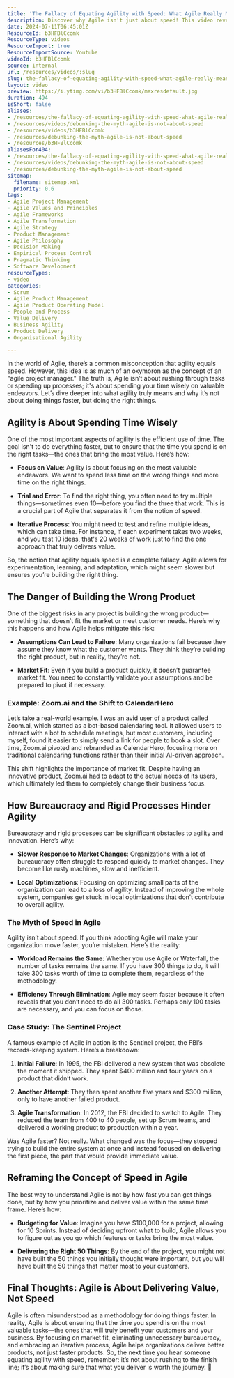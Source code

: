 ```yaml
---
title: 'The Fallacy of Equating Agility with Speed: What Agile Really Means'
description: Discover why Agile isn't just about speed! This video reveals its true focus on value, adaptability, and delivering the right products. Embrace a strategic mindset!
date: 2024-07-11T06:45:01Z
ResourceId: b3HFBlCcomk
ResourceType: videos
ResourceImport: true
ResourceImportSource: Youtube
videoId: b3HFBlCcomk
source: internal
url: /resources/videos/:slug
slug: the-fallacy-of-equating-agility-with-speed-what-agile-really-means
layout: video
preview: https://i.ytimg.com/vi/b3HFBlCcomk/maxresdefault.jpg
duration: 494
isShort: false
aliases:
- /resources/the-fallacy-of-equating-agility-with-speed-what-agile-really-means
- /resources/videos/debunking-the-myth-agile-is-not-about-speed
- /resources/videos/b3HFBlCcomk
- /resources/debunking-the-myth-agile-is-not-about-speed
- /resources/b3HFBlCcomk
aliasesFor404:
- /resources/the-fallacy-of-equating-agility-with-speed-what-agile-really-means
- /resources/videos/debunking-the-myth-agile-is-not-about-speed
- /resources/debunking-the-myth-agile-is-not-about-speed
sitemap:
  filename: sitemap.xml
  priority: 0.6
tags:
- Agile Project Management
- Agile Values and Principles
- Agile Frameworks
- Agile Transformation
- Agile Strategy
- Product Management
- Agile Philosophy
- Decision Making
- Empirical Process Control
- Pragmatic Thinking
- Software Development
resourceTypes:
- video
categories:
- Scrum
- Agile Product Management
- Agile Product Operating Model
- People and Process
- Value Delivery
- Business Agility
- Product Delivery
- Organisational Agility

---
```

In the world of Agile, there’s a common misconception that agility equals speed. However, this idea is as much of an oxymoron as the concept of an "agile project manager." The truth is, Agile isn’t about rushing through tasks or speeding up processes; it's about spending your time wisely on valuable endeavors. Let’s dive deeper into what agility truly means and why it’s not about doing things faster, but doing the right things.

## **Agility is About Spending Time Wisely**

One of the most important aspects of agility is the efficient use of time. The goal isn't to do everything faster, but to ensure that the time you spend is on the right tasks—the ones that bring the most value. Here’s how:

- **Focus on Value**: Agility is about focusing on the most valuable endeavors. We want to spend less time on the wrong things and more time on the right things.

- **Trial and Error**: To find the right thing, you often need to try multiple things—sometimes even 10—before you find the three that work. This is a crucial part of Agile that separates it from the notion of speed.

- **Iterative Process**: You might need to test and refine multiple ideas, which can take time. For instance, if each experiment takes two weeks, and you test 10 ideas, that's 20 weeks of work just to find the one approach that truly delivers value.

So, the notion that agility equals speed is a complete fallacy. Agile allows for experimentation, learning, and adaptation, which might seem slower but ensures you’re building the right thing.

## **The Danger of Building the Wrong Product**

One of the biggest risks in any project is building the wrong product—something that doesn’t fit the market or meet customer needs. Here’s why this happens and how Agile helps mitigate this risk:

- **Assumptions Can Lead to Failure**: Many organizations fail because they assume they know what the customer wants. They think they’re building the right product, but in reality, they’re not.

- **Market Fit**: Even if you build a product quickly, it doesn’t guarantee market fit. You need to constantly validate your assumptions and be prepared to pivot if necessary.

### **Example: Zoom.ai and the Shift to CalendarHero**

Let’s take a real-world example. I was an avid user of a product called Zoom.ai, which started as a bot-based calendaring tool. It allowed users to interact with a bot to schedule meetings, but most customers, including myself, found it easier to simply send a link for people to book a slot. Over time, Zoom.ai pivoted and rebranded as CalendarHero, focusing more on traditional calendaring functions rather than their initial AI-driven approach.

This shift highlights the importance of market fit. Despite having an innovative product, Zoom.ai had to adapt to the actual needs of its users, which ultimately led them to completely change their business focus.

## **How Bureaucracy and Rigid Processes Hinder Agility**

Bureaucracy and rigid processes can be significant obstacles to agility and innovation. Here’s why:

- **Slower Response to Market Changes**: Organizations with a lot of bureaucracy often struggle to respond quickly to market changes. They become like rusty machines, slow and inefficient.

- **Local Optimizations**: Focusing on optimizing small parts of the organization can lead to a loss of agility. Instead of improving the whole system, companies get stuck in local optimizations that don’t contribute to overall agility.

### **The Myth of Speed in Agile**

Agility isn’t about speed. If you think adopting Agile will make your organization move faster, you’re mistaken. Here’s the reality:

- **Workload Remains the Same**: Whether you use Agile or Waterfall, the number of tasks remains the same. If you have 300 things to do, it will take 300 tasks worth of time to complete them, regardless of the methodology.

- **Efficiency Through Elimination**: Agile may seem faster because it often reveals that you don’t need to do all 300 tasks. Perhaps only 100 tasks are necessary, and you can focus on those.

### **Case Study: The Sentinel Project**

A famous example of Agile in action is the Sentinel project, the FBI’s records-keeping system. Here’s a breakdown:

1. **Initial Failure**: In 1995, the FBI delivered a new system that was obsolete the moment it shipped. They spent $400 million and four years on a product that didn’t work.

3. **Another Attempt**: They then spent another five years and $300 million, only to have another failed product.

5. **Agile Transformation**: In 2012, the FBI decided to switch to Agile. They reduced the team from 400 to 40 people, set up Scrum teams, and delivered a working product to production within a year.

Was Agile faster? Not really. What changed was the focus—they stopped trying to build the entire system at once and instead focused on delivering the first piece, the part that would provide immediate value.

## **Reframing the Concept of Speed in Agile**

The best way to understand Agile is not by how fast you can get things done, but by how you prioritize and deliver value within the same time frame. Here’s how:

- **Budgeting for Value**: Imagine you have $100,000 for a project, allowing for 10 Sprints. Instead of deciding upfront what to build, Agile allows you to figure out as you go which features or tasks bring the most value.

- **Delivering the Right 50 Things**: By the end of the project, you might not have built the 50 things you initially thought were important, but you will have built the 50 things that matter most to your customers.

## **Final Thoughts: Agile is About Delivering Value, Not Speed**

Agile is often misunderstood as a methodology for doing things faster. In reality, Agile is about ensuring that the time you spend is on the most valuable tasks—the ones that will truly benefit your customers and your business. By focusing on market fit, eliminating unnecessary bureaucracy, and embracing an iterative process, Agile helps organizations deliver better products, not just faster products. So, the next time you hear someone equating agility with speed, remember: it’s not about rushing to the finish line; it’s about making sure that what you deliver is worth the journey. 🚀
